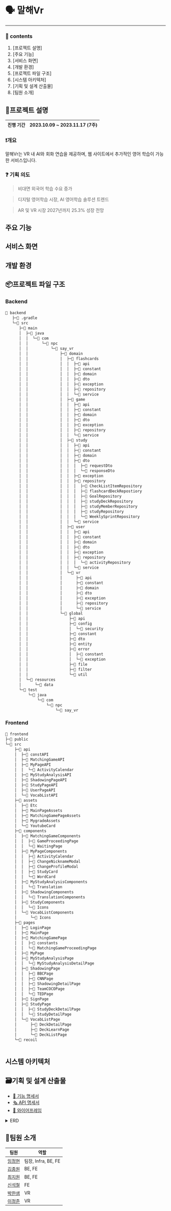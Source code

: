 # 🗣️ 말해Vr
---

### 📜 contents
 1. [프로젝트 설명]
 2. [주요 기능]
 3. [서비스 화면]
 4. [개발 환경]
 5. [프로젝트 파일 구조]
 6. [시스템 아키텍처]
 7. [기획 및 설계 산출물] 
 8. [팀원 소개] 

## 📣프로젝트 설명
| 진행 기간 | 2023.10.09 ~ 2023.11.17 (7주) |
| --- | --- |
### ❗개요

말해Vr는 VR 내 AI와 회화 연습을 제공하며, 웹 사이트에서 추가적인 영어 학습이 가능한 서비스입니다.

### ❓ 기획 의도


> 비대면 외국어 학습 수요 증가

> 디지털 영어학습 시장, AI 영어학습 솔루션 트렌드

> AR 및 VR 시장 2027년까지 25.3% 성장 전망

## 주요 기능


## 서비스 화면


## 개발 환경


## 📦프로젝트 파일 구조

### Backend

```
📂 backend
   ├─📂 .gradle
   └─📂 src
      ├─📂 main
      │  ├─📂 java
      │  │  └─📂 com
      │  │      └─📂 npc
      │  │          └─📂 say_vr
      │  │              ├─📂 domain
      │  │              │  ├─📂 flashcards
      │  │              │  │  ├─📂 api
      │  │              │  │  ├─📂 constant
      │  │              │  │  ├─📂 domain
      │  │              │  │  ├─📂 dto
      │  │              │  │  ├─📂 exception
      │  │              │  │  ├─📂 repository
      │  │              │  │  └─📂 service
      │  │              │  ├─📂 game
      │  │              │  │  ├─📂 api
      │  │              │  │  ├─📂 constant
      │  │              │  │  ├─📂 domain
      │  │              │  │  ├─📂 dto
      │  │              │  │  ├─📂 exception
      │  │              │  │  ├─📂 repository
      │  │              │  │  └─📂 service
      │  │              │  ├─📂 study
      │  │              │  │  ├─📂 api
      │  │              │  │  ├─📂 constant
      │  │              │  │  ├─📂 domain
      │  │              │  │  ├─📂 dto
      │  │              │  │  │  ├─📂 requestDto
      │  │              │  │  │  └─📂 responseDto
      │  │              │  │  ├─📂 exception
      │  │              │  │  ├─📂 repository
      │  │              │  │  │  ├─📂 CheckListItemRepository
      │  │              │  │  │  ├─📂 flashcardDeckRepostiory
      │  │              │  │  │  ├─📂 GoalRepository
      │  │              │  │  │  ├─📂 studyDeckRepository
      │  │              │  │  │  ├─📂 studyMemberRepository
      │  │              │  │  │  ├─📂 studyRepository
      │  │              │  │  │  └─📂 WeeklySprintRepository
      │  │              │  │  └─📂 service
      │  │              │  ├─📂 user
      │  │              │  │  ├─📂 api
      │  │              │  │  ├─📂 constant
      │  │              │  │  ├─📂 domain
      │  │              │  │  ├─📂 dto
      │  │              │  │  ├─📂 exception
      │  │              │  │  ├─📂 repository
      │  │              │  │  │  └─📂 activityRepository
      │  │              │  │  └─📂 service
      │  │              │  └─📂 vr
      │  │              │      ├─📂 api
      │  │              │      ├─📂 constant
      │  │              │      ├─📂 domain
      │  │              │      ├─📂 dto
      │  │              │      ├─📂 exception
      │  │              │      ├─📂 repository
      │  │              │      └─📂 service
      │  │              └─📂 global
      │  │                  ├─📂 api
      │  │                  ├─📂 config
      │  │                  │  └─📂 security
      │  │                  ├─📂 constant
      │  │                  ├─📂 dto
      │  │                  ├─📂 entity
      │  │                  ├─📂 error
      │  │                  │  ├─📂 constant
      │  │                  │  └─📂 exception
      │  │                  ├─📂 file
      │  │                  ├─📂 filter
      │  │                  └─📂 util
      │  └─📂 resources
      │      └─📂 data
      └─📂 test
          └─📂 java
              └─📂 com
                  └─📂 npc
                      └─📂 say_vr

```

### Frontend
```
📂 frontend
├─📂 public
└─📂 src
    ├─📂 api
    │  ├─📂 constAPI
    │  ├─📂 MatchingGameAPI
    │  ├─📂 MyPageAPI
    │  │  └─📂 ActivityCalendar
    │  ├─📂 MyStudyAnalysisAPI
    │  ├─📂 ShadowingPageAPI
    │  ├─📂 StudyPageAPI
    │  ├─📂 UserPageAPI
    │  └─📂 VocabListAPI
    ├─📂 assets
    │  ├─📂 Etc
    │  ├─📂 MainPageAssets
    │  ├─📂 MatchingGamePageAssets
    │  ├─📂 MygradeAssets
    │  └─📂 YoutubeCard
    ├─📂 components
    │  ├─📂 MatchingGameComponents
    │  │  ├─📂 GameProceedingPage
    │  │  └─📂 WaitingPage
    │  ├─📂 MyPageComponents
    │  │  ├─📂 ActivityCalendar
    │  │  ├─📂 ChangeNicknameModal
    │  │  ├─📂 ChangeProfileModal
    │  │  ├─📂 StudyCard
    │  │  └─📂 WordCard
    │  ├─📂 MyStudyAnalysisComponents
    │  │  └─📂 Translation
    │  ├─📂 ShadowingComponents
    │  │  └─📂 TranslationComponents
    │  ├─📂 StudyComponents
    │  │  └─📂 Icons
    │  └─📂 VocabListComponents
    │      └─📂 Icons
    ├─📂 pages
    │  ├─📂 LoginPage
    │  ├─📂 MainPage
    │  ├─📂 MatchingGamePage
    │  │  ├─📂 constants
    │  │  └─📂 MatchingGameProceedingPage
    │  ├─📂 MyPage
    │  ├─📂 MyStudyAnalysisPage
    │  │  └─📂 MyStudyAnalysisDetailPage
    │  ├─📂 ShadowingPage
    │  │  ├─📂 BBCPage
    │  │  ├─📂 CNNPage
    │  │  ├─📂 ShadowingDetailPage
    │  │  ├─📂 TeamCOCOPage
    │  │  └─📂 TEDPage
    │  ├─📂 SignPage
    │  ├─📂 StudyPage
    │  │  ├─📂 StudyDeckDetailPage
    │  │  └─📂 StudyDetailPage
    │  └─📂 VocabListPage
    │      ├─📂 DeckDetailPage
    │      ├─📂 DeckLearnPage
    │      └─📂 DeckListPage
    └─📂 recoil


```

## 시스템 아키텍처


## 🗃️기획 및 설계 산출물
- [📝 기능 명세서](https://infrequent-attraction-ca6.notion.site/98b6503f14df47b3a6ec0b11058f408c)
- [🗞️ API 명세서](https://infrequent-attraction-ca6.notion.site/API-a83b368c239f4db1a12b91c81e00e811?pvs=4)
- [🎨 와이어프레임](https://www.figma.com/file/yBIEwfiSadBuUsuk45q1uq/A501?type=design&node-id=0%3A1&mode=design&t=F6tclqYa0DnB3OxV-1)

<details><summary>ERD
</summary>
![말해VrERD](./exec/image/말해VrERD.png)
</details>

## 🙌팀원 소개
| 팀원 | 역할 |
| --- | --- |
|[임정현](https://lab.ssafy.com/chfhddl1234)|팀장, Infra, BE, FE|
|[김종원](https://lab.ssafy.com/jkjongwon)|BE, FE|
|[최지원](https://lab.ssafy.com/wldnjs9515)|BE, FE|
|[신석철](https://lab.ssafy.com/scshin97)|FE|
|[박한샘](https://lab.ssafy.com/phsaem98)|VR|
|[이정준](https://lab.ssafy.com/jjyoyo83)|VR|


